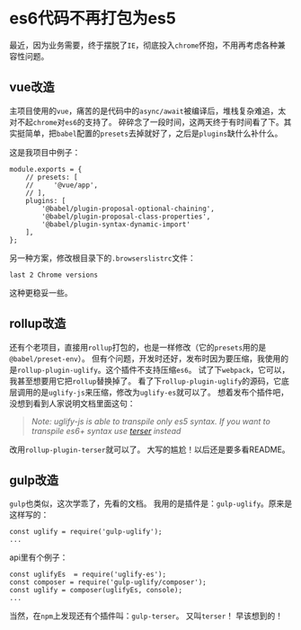 # es6代码不再打包为es5

最近，因为业务需要，终于摆脱了`IE`，彻底投入`chrome`怀抱，不用再考虑各种兼容性问题。

## vue改造 ##
主项目使用的`vue`，痛苦的是代码中的`async/await`被编译后，堆栈复杂难追，太对不起`chrome`对`es6`的支持了。
碎碎念了一段时间，这两天终于有时间看了下。其实挺简单，把`babel`配置的`presets`去掉就好了，之后是`plugins`缺什么补什么。

这是我项目中例子：
```
module.exports = {
    // presets: [
    //     '@vue/app',
    // ],
    plugins: [
        '@babel/plugin-proposal-optional-chaining',
        '@babel/plugin-proposal-class-properties',
        '@babel/plugin-syntax-dynamic-import'
    ],
};
```

另一种方案，修改根目录下的`.browserslistrc`文件：
```
last 2 Chrome versions
```
这种更稳妥一些。

## rollup改造 ##

还有个老项目，直接用`rollup`打包的，也是一样修改（它的`presets`用的是`@babel/preset-env`）。
但有个问题，开发时还好，发布时因为要压缩，我使用的是`rollup-plugin-uglify`。这个插件不支持压缩`es6`。
试了下`webpack`，它可以，我甚至想要用它把`rollup`替换掉了。
看了下`rollup-plugin-uglify`的源码，它底层调用的是`uglify-js`来压缩，修改为`uglify-es`就可以了。
想着发布个插件吧，没想到看到人家说明文档里面这句：
> _Note: uglify-js is able to transpile only es5 syntax. If you want to transpile es6+ syntax use [terser](https://github.com/TrySound/rollup-plugin-terser) instead_

改用`rollup-plugin-terser`就可以了。
大写的尴尬！以后还是要多看README。

## gulp改造 ##
`gulp`也类似，这次学乖了，先看的文档。
我用的是插件是：`gulp-uglify`。原来是这样写的：
```
const uglify = require('gulp-uglify');
...
```
api里有个例子：
```
const uglifyEs  = require('uglify-es');
const composer = require('gulp-uglify/composer');
const uglify = composer(uglifyEs, console);
...
```

当然，在`npm`上发现还有个插件叫：`gulp-terser`。
又叫`terser`！
早该想到的！
